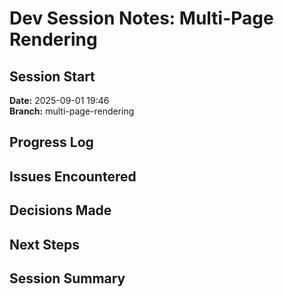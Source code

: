 # Dev Session Notes: Multi-Page Rendering

## Session Start
**Date:** 2025-09-01 19:46  
**Branch:** multi-page-rendering

## Progress Log
<!-- Track what was accomplished during the session -->

## Issues Encountered
<!-- Document any problems or blockers -->

## Decisions Made
<!-- Record important technical or design decisions -->

## Next Steps
<!-- What should happen next -->

## Session Summary
<!-- Final summary before committing to git -->